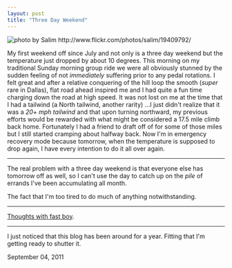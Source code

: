 ```yaml
---
layout: post
title: "Three Day Weekend"
---
```


<img src="http://farm1.static.flickr.com/17/19409792_1ecef67472_o.jpg" title="photo by Salim http://www.flickr.com/photos/salim/19409792/">

My first weekend off since July and not only is a three day weekend but the temperature just dropped by about 10 degrees. This morning on my traditional Sunday morning group ride we were all obviously stunned by the sudden feeling of not *immediately* suffering prior to any pedal rotations. I felt great and after a relative conquering of the hill loop the smooth (*super* rare in Dallas), flat road ahead inspired me and I had quite a fun time charging down the road at high speed. It was not lost on me at the time that I had a tailwind (a North tailwind, another rarity) ...I just didn't realize that it was a *20+ mph tailwind* and that upon turning northward, my previous efforts would be rewarded with what might be considered a 17.5 mile climb back home. Fortunately I had a friend to draft off of for some of those miles but I still started cramping about halfway back. Now I'm in emergency recovery mode because tomorrow, when the temperature is supposed to drop again, I have every intention to do it all over again.

<hr>

The real problem with a three day weekend is that everyone else has tomorrow off as well, so I can't use the day to catch up on the *pile* of errands I've been accumulating all month.

The fact that I'm too tired to do much of anything notwithstanding.

<hr>

[Thoughts with fast boy](http://www.fastboycycles.com/teachingcancertocry/?p=710).

<hr>

I just noticed that this blog has been around for a year. Fitting that I'm getting ready to shutter it.

<p class="date">September 04, 2011</p>